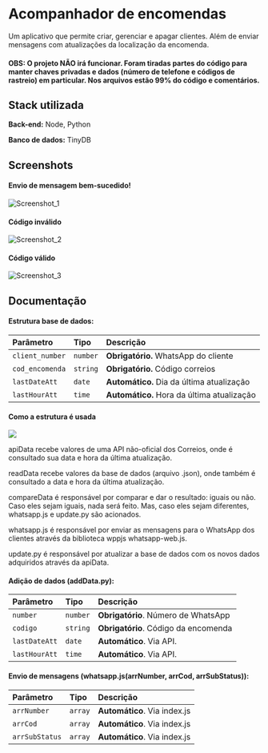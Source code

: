 # Acompanhador de encomendas

Um aplicativo que permite criar, gerenciar e apagar clientes. Além de enviar mensagens com atualizações da localização da encomenda.

#### OBS: O projeto NÃO irá funcionar. Foram tiradas partes do código para manter chaves privadas e dados (número de telefone e códigos de rastreio) em particular. Nos arquivos estão 99% do código e comentários.

## Stack utilizada

**Back-end:** Node, Python

**Banco de dados:** TinyDB


## Screenshots

#### Envio de mensagem bem-sucedido!

![Screenshot_1](https://user-images.githubusercontent.com/99875876/217393242-413d3b15-41b6-4ed3-9d31-7ecb0503ab47.png)

#### Código inválido

![Screenshot_2](https://user-images.githubusercontent.com/99875876/217393343-12163aa1-0d6c-4003-b915-4f38cc9db787.png)

#### Código válido

![Screenshot_3](https://user-images.githubusercontent.com/99875876/217655550-4f8db626-46af-468a-bae6-5fdf4eeef49c.png)

## Documentação

#### Estrutura base de dados:

| Parâmetro      | Tipo       | Descrição                           |
| :------------- | :--------- | :---------------------------------- |
| `client_number`| `number`   | **Obrigatório.** WhatsApp do cliente|
| `cod_encomenda`| `string`   | **Obrigatório.** Código correios    |
| `lastDateAtt`  | `date`     | **Automático.** Dia da última atualização|
| `lastHourAtt`  | `time`     | **Automático.** Hora da última atualização|

#### Como a estrutura é usada

[![](https://mermaid.ink/img/pako:eNqFkUFPwzAMhf-KldOQtnHvAWldgU0ChAS3pAerNms2tYnSVDA1_e-kLWhIsJFT4ve-ZyvuRGGIRSJ2Dm0Jr5mqIZ6V3NbEH8t9k8NicRMe2AEhmQZWz9sA6QytztBjNFz9ScAPJEsDrGeOkSJ8ItLRl3WFqSw6_orrJ3F9SfxVHs0bOTyvN8YhkH5jx7XnJp-QM-II3sr3En2D1g7T_--_k60l9Ly0x_zSQOEUoXct6ibAvXxCwkiJuajYVagp_n03pCjhS65YiSReCd1BCVX30YetNy_HuhCJdy3PxdQ80xhXVn0XmbQ37nHa5bjS_hNHiJs9?type=png)](https://mermaid.live/edit#pako:eNqFkUFPwzAMhf-KldOQtnHvAWldgU0ChAS3pAerNms2tYnSVDA1_e-kLWhIsJFT4ve-ZyvuRGGIRSJ2Dm0Jr5mqIZ6V3NbEH8t9k8NicRMe2AEhmQZWz9sA6QytztBjNFz9ScAPJEsDrGeOkSJ8ItLRl3WFqSw6_orrJ3F9SfxVHs0bOTyvN8YhkH5jx7XnJp-QM-II3sr3En2D1g7T_--_k60l9Ly0x_zSQOEUoXct6ibAvXxCwkiJuajYVagp_n03pCjhS65YiSReCd1BCVX30YetNy_HuhCJdy3PxdQ80xhXVn0XmbQ37nHa5bjS_hNHiJs9)


  apiData recebe valores de uma API não-oficial dos Correios, onde é consultado sua data e hora da última atualização.
  
  readData recebe valores da base de dados (arquivo .json), onde também é consultado a data e hora da última atualização.
  
  compareData é responsável por comparar e dar o resultado: iguais ou não. Caso eles sejam iguais, nada será feito. Mas, caso eles sejam diferentes, whatsapp.js e update.py são acionados.
  
  whatsapp.js é responsável por enviar as mensagens para o WhatsApp dos clientes através da biblioteca wppjs whatsapp-web.js.
  
  update.py é responsável por atualizar a base de dados com os novos dados adquiridos através da apiData.

#### Adição de dados (addData.py):

| Parâmetro   | Tipo       | Descrição                                   |
| :---------- | :--------- | :------------------------------------------ |
| `number`      | `number` | **Obrigatório**. Número de WhatsApp         |
| `codigo`      | `string` | **Obrigatório**. Código da encomenda        |
| `lastDateAtt` | `date`   | **Automático**. Via API.                    |
| `lastHourAtt` | `time`   | **Automático**. Via API.                    |



#### Envio de mensagens (whatsapp.js(arrNumber, arrCod, arrSubStatus)):

| Parâmetro   | Tipo       | Descrição                                   |
| :---------- | :--------- | :------------------------------------------ |
| `arrNumber`      | `array` | **Automático**. Via index.js |
|`arrCod`          | `array` | **Automático**. Via index.js|
| `arrSubStatus`   | `array` | **Automático**. Via index.js|

